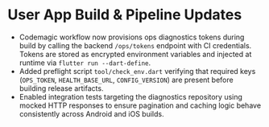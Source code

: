 # User App Build & Pipeline Updates

- Codemagic workflow now provisions ops diagnostics tokens during build by calling the backend `/ops/tokens` endpoint with CI
  credentials. Tokens are stored as encrypted environment variables and injected at runtime via `flutter run --dart-define`.
- Added preflight script `tool/check_env.dart` verifying that required keys (`OPS_TOKEN`, `HEALTH_BASE_URL`, `CONFIG_VERSION`) are
  present before building release artifacts.
- Enabled integration tests targeting the diagnostics repository using mocked HTTP responses to ensure pagination and caching logic
  behave consistently across Android and iOS builds.
